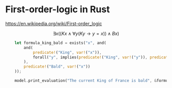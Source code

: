 # First-order-logic in Rust



https://en.wikipedia.org/wiki/First-order_logic




$$∃x ((Kx ∧ ∀y (Ky → y = x)) ∧ Bx)$$


```rust
    let formula_king_bald = exists("x", and(
        and(
            predicate!("King", var!("x")),
            forall("y", implies(predicate!("King", var!("y")), predicate!("Equals", var!("y"), var!("x"))))
        ),
        predicate!("Bald", var!("x"))
    ));

    model.print_evaluation("The current King of France is bald", &formula_king_bald);
```
